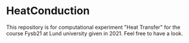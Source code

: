 # HeatConduction
This repository is for computational experiment "Heat Transfer" for the course Fysb21 at Lund university given in 2021. Feel free to have a look.
